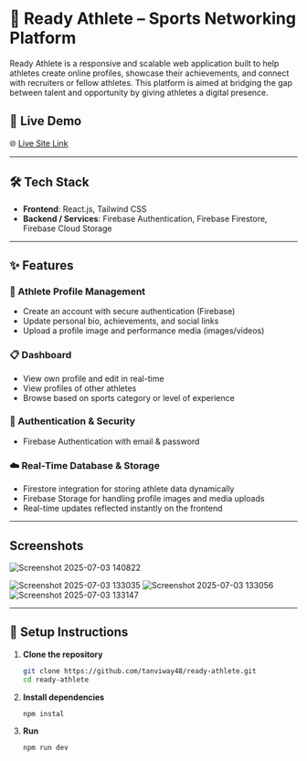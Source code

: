 # 🏅 Ready Athlete – Sports Networking Platform

Ready Athlete is a responsive and scalable web application built to help athletes create online profiles, showcase their achievements, and connect with recruiters or fellow athletes. This platform is aimed at bridging the gap between talent and opportunity by giving athletes a digital presence.

## 🚀 Live Demo

🌐 [Live Site Link](https://readyathlete.netlify.app/)  


---

## 🛠️ Tech Stack

- **Frontend**: React.js, Tailwind CSS
- **Backend / Services**: Firebase Authentication, Firebase Firestore, Firebase Cloud Storage

---

## ✨ Features

### 👤 Athlete Profile Management
- Create an account with secure authentication (Firebase)
- Update personal bio, achievements, and social links
- Upload a profile image and performance media (images/videos)

### 📋 Dashboard
- View own profile and edit in real-time
- View profiles of other athletes
- Browse based on sports category or level of experience

### 🔐 Authentication & Security
- Firebase Authentication with email & password


### ☁️ Real-Time Database & Storage
- Firestore integration for storing athlete data dynamically
- Firebase Storage for handling profile images and media uploads
- Real-time updates reflected instantly on the frontend

---



## Screenshots

![Screenshot 2025-07-03 140822](https://github.com/user-attachments/assets/9c5ae9f8-56de-409a-bfc4-1778cf7352f9)

![Screenshot 2025-07-03 133035](https://github.com/user-attachments/assets/e4335421-f7c6-45b5-a02c-800f2583d7ba)
![Screenshot 2025-07-03 133056](https://github.com/user-attachments/assets/e48d05b4-438f-4ede-801e-688ca70c5df5)
![Screenshot 2025-07-03 133147](https://github.com/user-attachments/assets/feff29e1-85c3-46bf-9985-d4387e54327b)


---

## 🔧 Setup Instructions

1. **Clone the repository**

   ```bash
   git clone https://github.com/tanviway48/ready-athlete.git
   cd ready-athlete

2. **Install dependencies**

    ```bash
    npm instal

3. **Run**
    ```
    npm run dev

 
